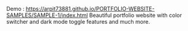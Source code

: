 Demo : https://arpit73881.github.io/PORTFOLIO-WEBSITE-SAMPLES/SAMPLE-1/index.html
Beautiful portfolio website with color switcher and dark mode toggle features and much more.
